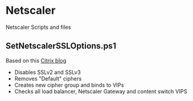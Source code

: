 # Netscaler
Netscaler Scripts and files

## SetNetscalerSSLOptions.ps1
Based on this [Citrix blog](https://www.citrix.com/blogs/2015/05/22/scoring-an-a-at-ssllabs-com-with-citrix-netscaler-the-sequel)
- Disables SSLv2 and SSLv3
- Removes "Default" ciphers
- Creates new cipher group and binds to VIPs
- Checks all load balancer, Netscaler Gateway and content switch VIPS
